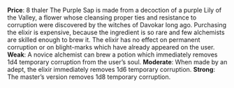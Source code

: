 **Price**: 8 thaler
The Purple Sap is made from a decoction of a purple Lily of the Valley, a flower whose cleansing proper ties and resistance to corruption were discovered by the witches of Davokar long ago. Purchasing the elixir is expensive, because the ingredient is so rare and few alchemists are skilled enough to brew it. The elixir has no effect on permanent corruption or on blight-marks which have already appeared on the user.
**Weak**: A novice alchemist can brew a potion which immediately removes 1d4 temporary corruption from the user’s soul.
**Moderate**: When made by an adept, the elixir immediately removes 1d6 temporary corruption.
**Strong**: The master’s version removes 1d8 temporary corruption.
